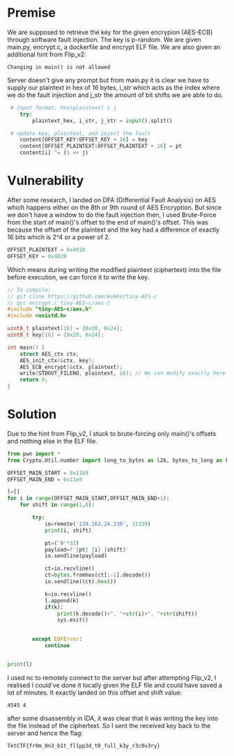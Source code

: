# Premise

We are supposed to retrieve the key for the given encrypion (AES-ECB) through software fault injection. The key is p-random.
We are given main.py, encrypt.c, a dockerfile and encrypt ELF file. We are also given an additional hint from Flip_v2:

```Changing in main() is not allowed```

Server doesn't give any prompt but from main.py it is clear we have to supply our plaintext in hex of 16 bytes, i_str which acts as the index where we do the fault injection and j_str the amount of bit shifts we are able to do.

```py
 # input format: hex(plaintext) i j
    try:
        plaintext_hex, i_str, j_str = input().split()
```

```py
 # update key, plaintext, and inject the fault
    content[OFFSET_KEY:OFFSET_KEY + 16] = key
    content[OFFSET_PLAINTEXT:OFFSET_PLAINTEXT + 16] = pt
    content[i] ^= (1 << j)
```

# Vulnerability

After some research, I landed on DFA (Differential Fault Analysis) on AES which happens either on the 8th or 9th round of AES Encryption. But since we don't have a window to do the fault injection then, I used Brute-Force from the start of main()'s offset to the end of main()'s offset.
This was because the offset of the plaintext and the key had a difference of exactly 16 bits which is 2^4 or a power of 2.

```py
OFFSET_PLAINTEXT = 0x4010
OFFSET_KEY = 0x4020
```

Which means during writing the modified plaintext (ciphertext) into the file before execution, we can force it to write the key.

```c
// To compile:
// git clone https://github.com/kokke/tiny-AES-c
// gcc encrypt.c tiny-AES-c/aes.c
#include "tiny-AES-c/aes.h"
#include <unistd.h>

uint8_t plaintext[16] = {0x20, 0x24};
uint8_t key[16] = {0x20, 0x24};

int main() {
    struct AES_ctx ctx;
    AES_init_ctx(&ctx, key);
    AES_ECB_encrypt(&ctx, plaintext);
    write(STDOUT_FILENO, plaintext, 16); // We can modify exactly here in main() so that STDOUT_FILENO writes the key instead of ciphertext
    return 0;
}
```

# Solution

Due to the hint from Flip_v2, I stuck to brute-forcing only main()'s offsets and nothing else in the ELF file.

```py
from pwn import *
from Crypto.Util.number import long_to_bytes as l2b, bytes_to_long as b2l

OFFSET_MAIN_START = 0x1169
OFFSET_MAIN_END = 0x11ed

l=[]
for i in range(OFFSET_MAIN_START,OFFSET_MAIN_END+1):
    for shift in range(1,8):

        try:
            io=remote('139.162.24.230', 31339)
            print(i, shift)

            pt=('0'*32)
            payload=f'{pt} {i} {shift}'
            io.sendline(payload)

            ct=io.recvline()
            ct=bytes.fromhex(ct[:-1].decode())
            io.sendline((ct).hex())

            k=io.recvline()
            l.append(k)
            if(k):
                print(k.decode()+", "+str(i)+", "+str(shift))
                sys.exit()
                

        except EOFError:
            continue


print(l)  
```

I used nc to remotely connect to the server but after attempting Flip_v2, I realised I could've done it locally given the ELF file and could have saved a lot of minutes.
It exactly landed on this offset and shift value:

```4545 4```

after some disassembly in IDA, it was clear that it was writing the key into the file instead of the ciphertext.
So I sent the received key back to the server
and hence the flag:

```TetCTF{fr0m_0n3_b1t_fl1pp3d_t0_full_k3y_r3c0v3ry}```
